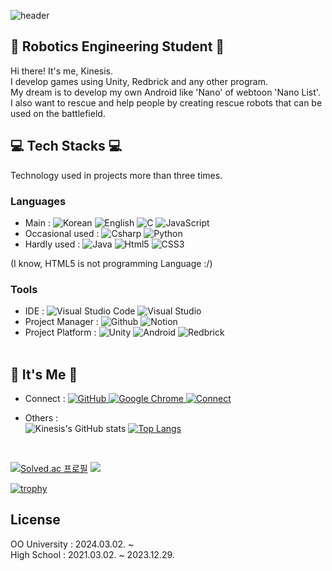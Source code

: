 <!-- Kinesis's ReadMe -->
![header](https://capsule-render.vercel.app/api?type=waving&color=FF2E63&height=250&descAlign=50&fontAlign=50&section=header&text=Kinesis&fontSize=65&fontColor=EAEAEA&animation=twinkling)  

## 🤖 Robotics Engineering Student 🤖
Hi there! It's me, Kinesis.<br/>
I develop games using Unity, Redbrick and any other program.<br/>
My dream is to develop my own Android like 'Nano' of webtoon 'Nano List'. <br/>
I also want to rescue and help people by creating rescue robots that can be used on the battlefield.
<br/>

## 💻 Tech Stacks 💻
Technology used in projects more than three times.

### Languages
- Main : 
<img alt="Korean" src ="https://img.shields.io/badge/Korean-CD313A.svg?&style=flat-square&color=0047A0"/> <img alt="English" src ="https://img.shields.io/badge/English-BB133E.svg?&style=flat-square&color=BB133E"/> <img alt="C" src ="https://img.shields.io/badge/C-A8B9CC.svg?&style=flat-square&logo=C&logoColor=white"/> <img alt="JavaScript" src ="https://img.shields.io/badge/JavaScript-F7DF1E.svg?&style=flat-square&logo=JavaScript&logoColor=white"/>
- Occasional used : 
<img alt="Csharp" src ="https://img.shields.io/badge/Csharp-512BD4.svg?&style=flat-square&logo=Csharp&logoColor=white"/> <img alt="Python" src ="https://img.shields.io/badge/Python-3776AB.svg?&style=flat-square&logo=Python&logoColor=white"/> 
- Hardly used :
<img alt="Java" src ="https://img.shields.io/badge/Java-007396.svg?&style=flat-square&logo=Java&logoColor=white"/> <img alt="Html5" src ="https://img.shields.io/badge/HTML5-E34F26.svg?&style=flat-square&logo=HTML5&logoColor=white"/> <img alt="CSS3" src ="https://img.shields.io/badge/CSS3-FF9933.svg?&style=flat-square&logo=CSS3&logoColor=white"/>

(I know, HTML5 is not programming Language :/)

### Tools
- IDE : 
<img alt="Visual Studio Code" src ="https://img.shields.io/badge/Visual Studio Code-007ACC.svg?&style=flat-square&logo=Visual Studio Code&logoColor=white"/> <img alt="Visual Studio" src ="https://img.shields.io/badge/visual studio-5C2D91.svg?&style=flat-square&logo=Visual Studio&logoColor=white"/> <br/>
- Project Manager : 
<img alt="Github" src ="https://img.shields.io/badge/Github-181717.svg?&style=flat-square&logo=Github&logoColor=white"/> <img alt="Notion" src ="https://img.shields.io/badge/Notion-000000.svg?&style=flat-square&logo=Notion&logoColor=white"/> <br/>
- Project Platform : 
<img alt="Unity" src ="https://img.shields.io/badge/Unity-FAFAFA.svg?&style=flat-square&logo=Unity&logoColor=black"/> <img alt="Android" src ="https://img.shields.io/badge/Android-3DDC84.svg?&style=flat-square&logo=Android&logoColor=white"/> <img alt="Redbrick" src ="https://img.shields.io/badge/Redbrick-C6084A.svg?&style=flat-square&logo=Redbrick&logoColor=black"/> <br/><br/>

## 🌹 It's Me 🌹
- Connect : 
<a href = "https://github.com/kinesis19"><img alt="GitHub" src ="https://img.shields.io/badge/GitHub-181717.svg?&style=flat-square&logo=GitHub&logoColor=white"/> 
<a href = "https://litt.ly/kinesis"><img alt="Google Chrome" src ="https://img.shields.io/badge/HomePage-4285F4.svg?&style=flat-square&logo=Google Chrome&logoColor=white"/>
<a href = "mailto:kinesis@zer.kro.kr"><img alt="Connect" src 
="https://img.shields.io/badge/Email-EA4335.svg?&style=flat-square&logo=Gmail&logoColor=white"/></a>

- Others : <br/>
![Kinesis's GitHub stats](https://github-readme-stats.vercel.app/api?username=kinesis19&line_height=20&hide_rank=true&show_icons=true&theme=neon) [![Top Langs](https://github-readme-stats.vercel.app/api/top-langs/?username=kinesis19&layout=compact&hide=ShaderLab)](https://github.com/anuraghazra/github-readme-stats)
<br/>

[![Solved.ac 프로필](http://mazassumnida.wtf/api/v2/generate_badge?boj=nanolist&line_height=200)](https://solved.ac/nanolist)
<a href="https://opgc.me/#/users/kinesis19" target="_blank"><img src="https://api.opgc.me/githubs/users/kinesis19/tag/?theme=prism" /></a>

[![trophy](https://github-profile-trophy.vercel.app/?username=kinesis19)](https://github.com/ryo-ma/github-profile-trophy)


## License
OO University : 2024.03.02. ~ <br>
High School : 2021.03.02. ~ 2023.12.29.<br>

</div>

